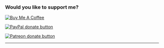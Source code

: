 ### Would you like to support me?

<a href="https://www.buymeacoffee.com/robertbrunhage" target="_blank"><img src="https://www.buymeacoffee.com/assets/img/custom_images/orange_img.png" alt="Buy Me A Coffee" style="height: auto !important;width: auto !important;" ></a>

<span class="badge-paypal"><a href="https://paypal.me/robertbrunhage" title="Paypal"><img src="https://img.shields.io/badge/paypal-donate-green.svg" alt="PayPal donate button" /></a></span>

<span class="badge-patreon"><a href="https://paypal.me/robertbrunhage" title="Paypal"><img src="https://img.shields.io/badge/Patreon-Donate-red.svg" alt="Patreon donate button" /></a></span>

----